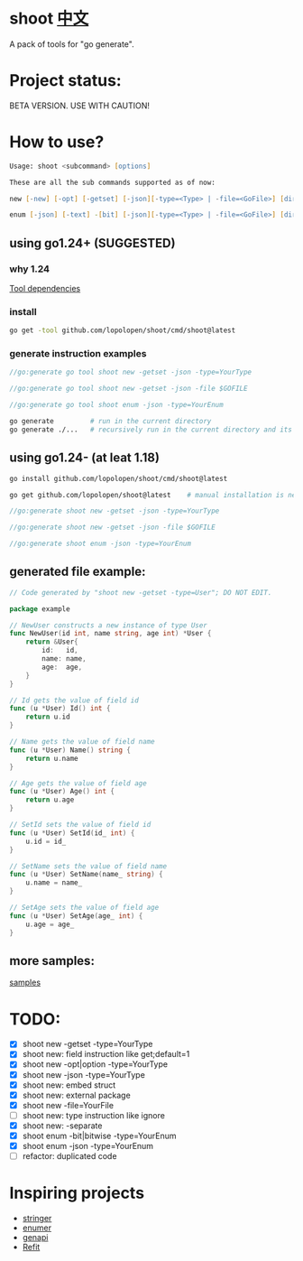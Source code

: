 # shoot        [中文](https://github.com/lopolopen/shoot/blob/main/README.zh-cn.md)
A pack of tools for "go generate".

# Project status:
BETA VERSION. USE WITH CAUTION!

# How to use?

```zsh
Usage: shoot <subcommand> [options]

These are all the sub commands supported as of now:

new [-new] [-opt] [-getset] [-json][-type=<Type> | -file=<GoFile>] [dir] [-s] [-v]

enum [-json] [-text] -[bit] [-json][-type=<Type> | -file=<GoFile>] [dir] [-v]
```

## using go1.24+ (SUGGESTED)

### why 1.24
[Tool dependencies](https://golang.google.cn/doc/modules/managing-dependencies#tools)

### install
```zsh
go get -tool github.com/lopolopen/shoot/cmd/shoot@latest
```

### generate instruction examples
```go
//go:generate go tool shoot new -getset -json -type=YourType

//go:generate go tool shoot new -getset -json -file $GOFILE

//go:generate go tool shoot enum -json -type=YourEnum
```

```zsh
go generate			# run in the current directory
go generate ./...	# recursively run in the current directory and its subdirectories
```

## using go1.24- (at leat 1.18)

```zsh
go install github.com/lopolopen/shoot/cmd/shoot@latest

go get github.com/lopolopen/shoot@latest	# manual installation is necessary for legacy-version projects
```

```go
//go:generate shoot new -getset -json -type=YourType

//go:generate shoot new -getset -json -file $GOFILE

//go:generate shoot enum -json -type=YourEnum
```

## generated file example:
```go
// Code generated by "shoot new -getset -type=User"; DO NOT EDIT.

package example

// NewUser constructs a new instance of type User
func NewUser(id int, name string, age int) *User {
	return &User{
		id:   id,
		name: name,
		age:  age,
	}
}

// Id gets the value of field id
func (u *User) Id() int {
	return u.id
}

// Name gets the value of field name
func (u *User) Name() string {
	return u.name
}

// Age gets the value of field age
func (u *User) Age() int {
	return u.age
}

// SetId sets the value of field id
func (u *User) SetId(id_ int) {
	u.id = id_
}

// SetName sets the value of field name
func (u *User) SetName(name_ string) {
	u.name = name_
}

// SetAge sets the value of field age
func (u *User) SetAge(age_ int) {
	u.age = age_
}
```

## more samples:
[samples](https://github.com/lopolopen/shoot/tree/main/samples)

# TODO:
- [x] shoot new -getset -type=YourType
- [x] shoot new: field instruction like get;default=1
- [x] shoot new -opt|option -type=YourType
- [x] shoot new -json -type=YourType
- [x] shoot new: embed struct
- [x] shoot new: external package
- [x] shoot new -file=YourFile
- [ ] shoot new: type instruction like ignore
- [x] shoot new: -separate
- [x] shoot enum -bit|bitwise -type=YourEnum
- [x] shoot enum -json -type=YourEnum
- [ ] refactor: duplicated code

# Inspiring projects
* [stringer](https://pkg.go.dev/golang.org/x/tools/cmd/stringer)
* [enumer](https://github.com/dmarkham/enumer)
* [genapi](https://github.com/lexcao/genapi)
* [Refit](https://github.com/reactiveui/refit)